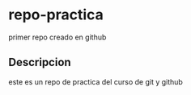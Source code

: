 # repo-practica
primer repo creado en github

## Descripcion
este es un repo de practica del curso de git y github
